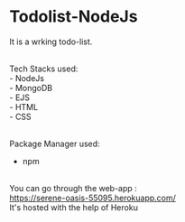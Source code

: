 # Todolist-NodeJs
It is a wrking todo-list.

<br>
Tech Stacks used: <br>
 - NodeJs
 <br>
 - MongoDB
 <br>
 - EJS
 <br>
 - HTML
 <br> 
 - CSS 
<br><br>

Package Manager used: 
- npm
<br><br>

You can go through the web-app :
<br> https://serene-oasis-55095.herokuapp.com/
<br> It's hosted with the help of Heroku 
